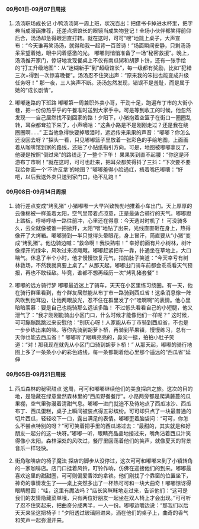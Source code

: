#### 09月01日-09月07日周报
1. 汤汤职场成长记
小鸭汤汤第一周上班，状况百出：把借书卡掉进水杯里，把字典当成漫画推荐，还差点把馆长的眼镜当成失物登记！全场小伙伴都笑得前仰后合，汤汤却急得眼泪直打转。就在这时，可可“嗖”地跳上桌子，大声宣布：“今天谁再笑汤汤，就得和我一起背一百首诗！”场面瞬间安静，只剩汤汤呆呆望着她，眼中闪着感激的光。
嘟嘟则悄悄准备了一场“秘密救援”。晚上，汤汤推开家门，惊讶地发现餐桌上不仅有南瓜粥和胡萝卜饼，还有一张手绘的“打工升级地图”：从“迷糊新手”到“超级馆长”，每一级都有奖励，比如“犯错三次=得到一次惊喜晚餐”。汤汤忍不住笑出声：“原来我的笨拙也能变成升级任务呀！”
那一夜，三人笑声不断。汤汤忽然发现，错误不是羞耻，而是属于她的“成长剧情”。
	
2. 嘟嘟迷路的下班路
嘟嘟第一周兼职外卖小哥，干劲十足，跑遍布丁市的大街小巷，把一份份热乎乎的午餐准时送到大家手中。可是等到收工的时候，他忽然发现——自己居然找不到回家的路！夕阳下，小猪抱着空篮子在街口一圈圈乱转，耳朵都耷拉下来了，小声嘀咕：“这条小路是不是刚刚走过？还是我在绕圈圈啊……”
正当他急得快要掉眼泪时，远远传来果果的声音：“嘟嘟？你怎么还没回去呀？”探头一看，只见嘟嘟篮子里放着一张彩色的手绘地图，上面画着从咖啡馆到家的路线，还贴了小贴纸指引方向。可是，地图被嘟嘟拿反了，他硬是按照“倒过来”的路线走了一整个下午！
果果笑到直不起腰：“你这是环游布丁市啊！”就在这时，可可也赶来，把耳朵都笑得抖了三抖：“下次要不要我给你画一个‘不许反拿’的地图？”嘟嘟羞得小脸通红，捂着嘴巴嘟囔：“好吧，以后我送外卖只送到家门口，绝不乱跑！”

#### 09月08日-09月14日周报
1. 骑行差点变成“烤乳猪”
小猪嘟嘟一大早兴致勃勃地推着小车出门。天上厚厚的云像棉被一样盖着太阳，空气里带着点凉意，正是最适合骑行的天气。嘟嘟蹬上踏板，呼哧呼哧一路往前冲，心里还在得意：今天选对时机了！
可没骑多久，云朵就像被谁一把掀开，太阳“噌”地钻了出来，光线直直砸在身上，热得像开了大烤箱。嘟嘟骑到一半只觉得头晕眼花，身上冒汗，简直要从“小猪”变成“烤乳猪”。他边骑边喊：“救命啊！我快熟啦！”
幸好前面有片小树林，树叶像撑开的绿伞，风吹过来凉飕飕。嘟嘟赶紧把车一靠，扑通坐在草地上，大口喘气。休息了半个小时，他才慢慢恢复元气，拍拍肚子笑道：“今天幸亏有树林救场，不然我就真要上桌了。”
从那天起，嘟嘟出门骑车前都会乖乖看天气预报，再也不敢轻敌。毕竟，谁都不想再经历一次“烤乳猪套餐”！
	
2. 嘟嘟的远方骑行梦
嘟嘟最近迷上了骑车，天天在小区里练习绕圈。有一天，他在骑行群里看到，有个群友居然能从布丁市一路骑到西瓜省！这条消息像一阵风吹到他耳边，让他两眼放光，忍不住在群里发了个“哇啊啊”的表情。他心里暗暗羡慕：要是自己也能骑那么远该多酷！
不过低头看看自己的小短腿，他又泄气了：“我才刚刚能骑出小区门口，什么时候才能像他们一样呢？”
这时候，可可蹦蹦跳跳过来安慰他：“别灰心呀！人家能从布丁市骑到西瓜省，不也是一步步练出来的嘛。等你先骑到胡萝卜桥，再骑到苹果镇，慢慢练习，总有一天你也能去西瓜省！”
嘟嘟听了眼睛亮亮的，鼻尖一挺，拍拍小肚子笑道：“对！那我现在就先从小区门口骑到胡萝卜桥！”
从那天起，嘟嘟的骑行地图上多了一条条小小的彩色路线，每一条都朝着他心里那个遥远的“西瓜省”延伸

#### 09月05日-09月21日周报
1. 西瓜森林的秘密甜点
这周，可可和嘟嘟继续他们的美食探店之旅。这次的目的地，是隐藏在绿意盎然森林里的“西瓜野餐餐厅”。小路两旁都是爬满藤蔓的瓜果棚，空气里弥漫着清甜气息。嘟嘟一进门就迫不及待地点了西瓜冰沙、西瓜布丁、西瓜蛋糕，桌子上瞬间被装点得五彩缤纷。可可却只点了一块最普通的切片西瓜，轻轻咬下一口，露出满足的表情。嘟嘟歪着脑袋问：“可可，你怎么不尝点特别的呀？”可可笑着把手里的西瓜递过去：“最甜的，其实就是和好朋友一起分的这一块呀。”嘟嘟一听，眼睛亮晶晶地接过来，嘴角沾着西瓜汁笑得像小太阳。森林深处的风吹过，餐厅里回荡着他们的笑声，就像夏天的背景音乐一样轻快。
	
2. 街角咖啡店的椅子魔法
探店的脚步从没停过，这次可可和嘟嘟来到了小镇转角的一家咖啡店。店门口挂着风铃，叮铃作响，仿佛在迎接他们的到来。嘟嘟最喜欢这里的甜甜圈，可可则偏爱香浓的拿铁。他们刚找了个靠窗的位置坐下，神奇的事情发生了——桌上突然多出了一杯热可可和一块大曲奇！嘟嘟惊讶得眼睛瞪圆：“哇，这里有魔法吗？”店长笑眯眯地走过来，告诉他们：“这可是我们的友情隐藏菜单哦，只有两位好朋友一起坐在双人椅上才会出现。”可可听了忍不住笑起来，把曲奇分成两半，一人一份。嘟嘟边嚼边说：“那我们以后天天来坐这把椅子！”夕阳透过玻璃照进来，洒在他们的桌子上，曲奇的香气和笑声一起弥漫开来。